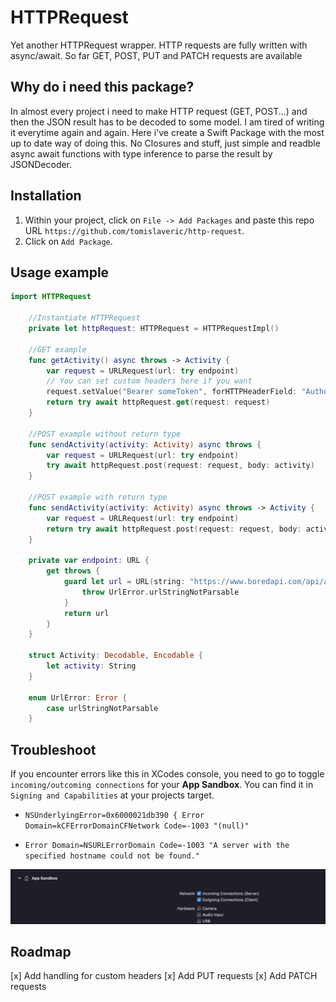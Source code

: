 # HTTPRequest

Yet another HTTPRequest wrapper. HTTP requests are fully written with async/await. 
So far GET, POST, PUT and PATCH requests are available

## Why do i need this package?

In almost every project i need to make HTTP request (GET, POST...) and then the JSON result has to be decoded to some model. I am tired of writing it everytime again and again. Here i've create a Swift Package with the most up to date way of doing this. No Closures and stuff, just simple and readble async await functions with type inference to parse the result by JSONDecoder. 

## Installation

1. Within your project, click on `File -> Add Packages` and paste this repo URL `https://github.com/tomislaveric/http-request`. 
2. Click on `Add Package`.

## Usage example

```Swift
import HTTPRequest

    //Instantiate HTTPRequest
    private let httpRequest: HTTPRequest = HTTPRequestImpl()
    
    //GET example
    func getActivity() async throws -> Activity {
        var request = URLRequest(url: try endpoint)
        // You can set custom headers here if you want
        request.setValue("Bearer someToken", forHTTPHeaderField: "Authorization")
        return try await httpRequest.get(request: request)
    }
    
    //POST example without return type
    func sendActivity(activity: Activity) async throws {
        var request = URLRequest(url: try endpoint)
        try await httpRequest.post(request: request, body: activity)
    }
    
    //POST example with return type
    func sendActivity(activity: Activity) async throws -> Activity {
        var request = URLRequest(url: try endpoint)
        return try await httpRequest.post(request: request, body: activity)
    }
    
    private var endpoint: URL {
        get throws {
            guard let url = URL(string: "https://www.boredapi.com/api/acvtivity") else {
                throw UrlError.urlStringNotParsable
            }
            return url
        }
    }
    
    struct Activity: Decodable, Encodable {
        let activity: String
    }

    enum UrlError: Error {
        case urlStringNotParsable
    }
```

## Troubleshoot

If you encounter errors like this in XCodes console, you need to go to toggle `incoming/outcoming connections` for your **App Sandbox**. You can find it in `Signing and Capabilities` at your projects target.

* `NSUnderlyingError=0x6000021db390 { Error Domain=kCFErrorDomainCFNetwork Code=-1003 "(null)"`

* `Error Domain=NSURLErrorDomain Code=-1003 "A server with the specified hostname could not be found."`

![AppSandbox](images/sandbox.jpg)

## Roadmap

[x] Add handling for custom headers
[x] Add PUT requests
[x] Add PATCH requests